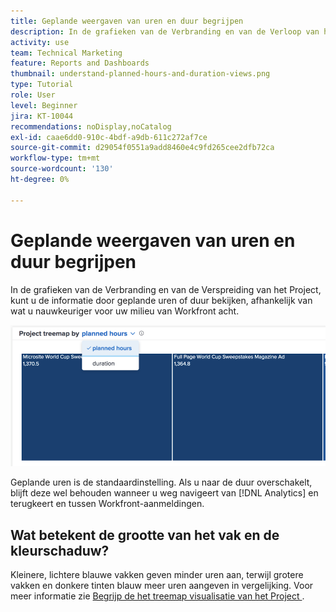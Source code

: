 ```yaml
---
title: Geplande weergaven van uren en duur begrijpen
description: In de grafieken van de Verbranding en van de Verloop van het Project, kunt u de informatie door geplande uren of duur bekijken.
activity: use
team: Technical Marketing
feature: Reports and Dashboards
thumbnail: understand-planned-hours-and-duration-views.png
type: Tutorial
role: User
level: Beginner
jira: KT-10044
recommendations: noDisplay,noCatalog
exl-id: caae6dd0-910c-4bdf-a9db-611c272af7ce
source-git-commit: d29054f0551a9add8460e4c9fd265cee2dfb72ca
workflow-type: tm+mt
source-wordcount: '130'
ht-degree: 0%

---
```


# Geplande weergaven van uren en duur begrijpen

In de grafieken van de Verbranding en van de Verspreiding van het Project, kunt u de informatie door geplande uren of duur bekijken, afhankelijk van wat u nauwkeuriger voor uw milieu van Workfront acht.

![ een beeld van het selecteren van geplande uren eerder dan duur ](assets/section-1-5.png)



Geplande uren is de standaardinstelling. Als u naar de duur overschakelt, blijft deze wel behouden wanneer u weg navigeert van [!DNL Analytics] en terugkeert en tussen Workfront-aanmeldingen.

## Wat betekent de grootte van het vak en de kleurschaduw?

Kleinere, lichtere blauwe vakken geven minder uren aan, terwijl grotere vakken en donkere tinten blauw meer uren aangeven in vergelijking. Voor meer informatie zie [ Begrijp de het treemap visualisatie van het Project ](https://experienceleague.adobe.com/docs/workfront/using/reporting/enhanced-analytics/project-treemap-overview.html?lang=en).
